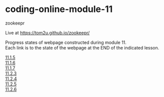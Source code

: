 # coding-online-module-11

zookeepr  

Live at https://tom2u.github.io/zookeepr/  

Progress states of webpage constructed during module 11.  
Each link is to the state of the webpage at the END of the indicated lesson.  

[11.1.5](https://github.com/tom2u/coding-online-module-11/tree/master/11.1.5)  
[11.1.6](https://github.com/tom2u/coding-online-module-11/tree/master/11.1.6)  
[11.1.7](https://github.com/tom2u/coding-online-module-11/tree/master/11.1.7)  
[11.2.3](https://github.com/tom2u/coding-online-module-11/tree/master/11.2.3)  
[11.2.4](https://github.com/tom2u/coding-online-module-11/tree/master/11.2.4)  
[11.2.5](https://github.com/tom2u/coding-online-module-11/tree/master/11.2.5)  
[11.2.6](https://github.com/tom2u/coding-online-module-11/tree/master/11.2.6)  
